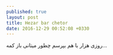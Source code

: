 ```yaml
---
published: true
layout: post
title: Hezar bar chetor
date: 2016-12-29 00:52:08 +0330
---
```

روزی هزار با هم بپرسم چطور میتانی باز کمه...